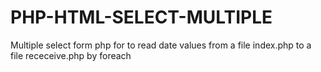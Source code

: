 # PHP-HTML-SELECT-MULTIPLE
Multiple select form php for to read date values from a file index.php to a file receceive.php by foreach

